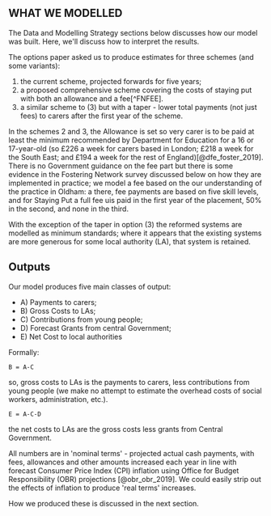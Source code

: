 
## WHAT WE MODELLED

The Data and Modelling Strategy sections below discusses how our model was built. Here, we'll discuss how to interpret the results.

The options paper asked us to produce estimates for three schemes (and some variants):

1. the current scheme, projected forwards for five years;
2. a proposed comprehensive scheme covering the costs of staying put with both an allowance and a fee[^FNFEE].
3. a similar scheme to (3) but with a taper - lower total payments (not just fees) to carers after the first year of the scheme.

In the schemes 2 and 3, the Allowance is set so very carer is to be paid at least the minimum recommended by Department for Education for a 16 or 17-year-old (so £226 a week for carers based in London; £218 a week for the South East; and £194 a week for the rest of England)[@dfe_foster_2019]. There is no Government guidance on the fee part but there is some evidence in the Fostering Network survey discussed below on how they are implemented in practice; we model a fee based on the our understanding of the practice in Oldham: a there, fee payments are based on five skill levels, and for Staying Put  a full fee uis paid in the first year of the placement, 50% in the second, and none in the third.

With the exception of the taper in option (3) the reformed systems are modelled as minimum standards; where it appears that the existing systems are more generous for some local authority (LA), that system is retained.

## Outputs

Our model produces five main classes of output:

* A) Payments to carers;
* B) Gross Costs to LAs;
* C) Contributions from young people;
* D) Forecast Grants from central Government;
* E) Net Cost to local authorities

Formally:

    B = A-C

so, gross costs to LAs is the payments to carers, less contributions from young people (we make no attempt to estimate the overhead costs of social workers, administration, etc.).

    E = A-C-D

the net costs to LAs are the gross costs less grants from Central Government.

All numbers are in 'nominal terms' - projected actual cash payments, with fees, allowances and other amounts increased each year in line with forecast Consumer Price Index (CPI) inflation using Office for Budget Responsibility (OBR) projections [@obr_obr_2019]. We could easily strip out the effects of inflation to produce 'real terms' increases.

How we produced these is discussed in the next section.
